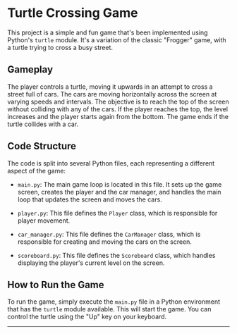 # Turtle Crossing Game

This project is a simple and fun game that's been implemented using Python's `turtle` module. It's a variation of the classic "Frogger" game, with a turtle trying to cross a busy street. 

## Gameplay

The player controls a turtle, moving it upwards in an attempt to cross a street full of cars. The cars are moving horizontally across the screen at varying speeds and intervals. The objective is to reach the top of the screen without colliding with any of the cars. If the player reaches the top, the level increases and the player starts again from the bottom. The game ends if the turtle collides with a car. 

## Code Structure

The code is split into several Python files, each representing a different aspect of the game:

- `main.py`: The main game loop is located in this file. It sets up the game screen, creates the player and the car manager, and handles the main loop that updates the screen and moves the cars.

- `player.py`: This file defines the `Player` class, which is responsible for player movement.

- `car_manager.py`: This file defines the `CarManager` class, which is responsible for creating and moving the cars on the screen.

- `scoreboard.py`: This file defines the `Scoreboard` class, which handles displaying the player's current level on the screen.

## How to Run the Game

To run the game, simply execute the `main.py` file in a Python environment that has the `turtle` module available. This will start the game. You can control the turtle using the "Up" key on your keyboard.

---

